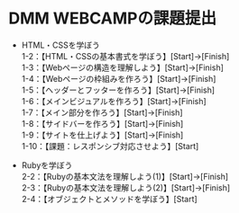 DMM WEBCAMPの課題提出
=====

- HTML・CSSを学ぼう  
	1-2：【HTML・CSSの基本書式を学ぼう】[Start]→[Finish]  
	1-3：【Webページの構造を理解しよう】[Start]→[Finish]  
	1-4：【Webページの枠組みを作ろう】[Start]→[Finish]  
	1-5：【ヘッダーとフッターを作ろう】[Start]→[Finish]  
	1-6：【メインビジュアルを作ろう】[Start]→[Finish]  
	1-7：【メイン部分を作ろう】[Start]→[Finish]  
	1-8：【サイドバーを作ろう】[Start]→[Finish]  
	1-9：【サイトを仕上げよう】[Start]→[Finish]  
	1-10：【課題：レスポンシブ対応させよう】[Start]  

- Rubyを学ぼう  
	2-2：【Rubyの基本文法を理解しよう(1)】[Start]→[Finish]  
	2-3：【Rubyの基本文法を理解しよう(2)】[Start]→[Finish]  
	2-4：【オブジェクトとメソッドを学ぼう】[Start]  
